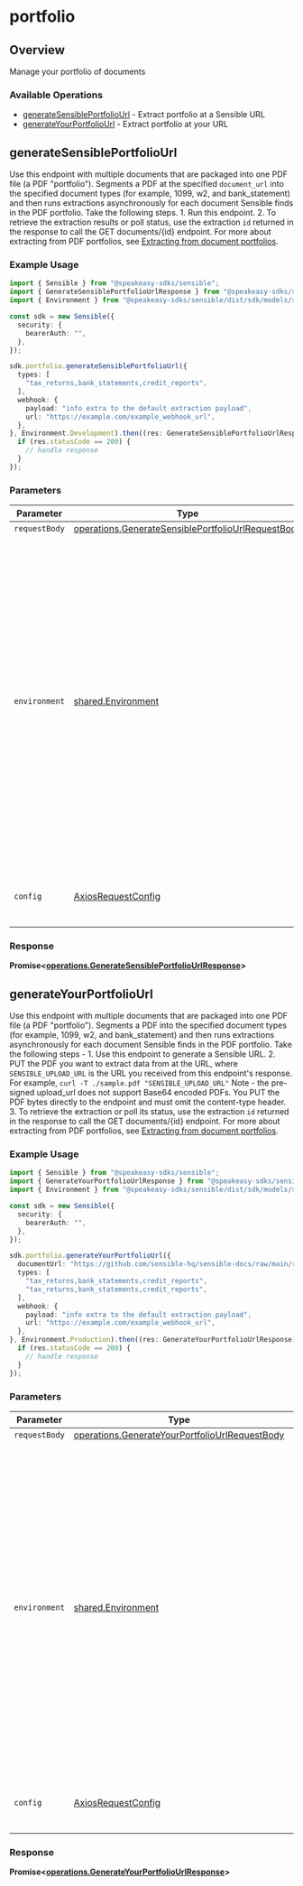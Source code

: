 # portfolio

## Overview

Manage your portfolio of documents

### Available Operations

* [generateSensiblePortfolioUrl](#generatesensibleportfoliourl) - Extract portfolio at a Sensible URL
* [generateYourPortfolioUrl](#generateyourportfoliourl) - Extract portfolio at your URL

## generateSensiblePortfolioUrl

Use this endpoint with multiple documents that are packaged into one PDF file (a PDF "portfolio"). Segments a PDF at the specified `document_url` into the specified document types (for example, 1099, w2, and bank_statement) and then runs extractions asynchronously for each document Sensible finds in the PDF portfolio. Take the following steps. 1. Run this endpoint. 2. To retrieve the extraction results or poll status, use the extraction `id` returned in the response to call the GET documents/{id} endpoint. For more about extracting from PDF portfolios, see [Extracting from document portfolios](doc:portfolio).

### Example Usage

```typescript
import { Sensible } from "@speakeasy-sdks/sensible";
import { GenerateSensiblePortfolioUrlResponse } from "@speakeasy-sdks/sensible/dist/sdk/models/operations";
import { Environment } from "@speakeasy-sdks/sensible/dist/sdk/models/shared";

const sdk = new Sensible({
  security: {
    bearerAuth: "",
  },
});

sdk.portfolio.generateSensiblePortfolioUrl({
  types: [
    "tax_returns,bank_statements,credit_reports",
  ],
  webhook: {
    payload: "info extra to the default extraction payload",
    url: "https://example.com/example_webhook_url",
  },
}, Environment.Development).then((res: GenerateSensiblePortfolioUrlResponse) => {
  if (res.statusCode == 200) {
    // handle response
  }
});
```

### Parameters

| Parameter                                                                                                                                                                                                                                                                                                                | Type                                                                                                                                                                                                                                                                                                                     | Required                                                                                                                                                                                                                                                                                                                 | Description                                                                                                                                                                                                                                                                                                              |
| ------------------------------------------------------------------------------------------------------------------------------------------------------------------------------------------------------------------------------------------------------------------------------------------------------------------------ | ------------------------------------------------------------------------------------------------------------------------------------------------------------------------------------------------------------------------------------------------------------------------------------------------------------------------ | ------------------------------------------------------------------------------------------------------------------------------------------------------------------------------------------------------------------------------------------------------------------------------------------------------------------------ | ------------------------------------------------------------------------------------------------------------------------------------------------------------------------------------------------------------------------------------------------------------------------------------------------------------------------ |
| `requestBody`                                                                                                                                                                                                                                                                                                            | [operations.GenerateSensiblePortfolioUrlRequestBody](../../models/operations/generatesensibleportfoliourlrequestbody.md)                                                                                                                                                                                                 | :heavy_minus_sign:                                                                                                                                                                                                                                                                                                       | N/A                                                                                                                                                                                                                                                                                                                      |
| `environment`                                                                                                                                                                                                                                                                                                            | [shared.Environment](../../models/shared/environment.md)                                                                                                                                                                                                                                                                 | :heavy_minus_sign:                                                                                                                                                                                                                                                                                                       | If you specify `development`, extracts preferentially using config versions published to the development environment in the Sensible app. The extraction runs all configs in the doc type before picking the best fit. For each config, falls back to production version if no development version of the config exists. |
| `config`                                                                                                                                                                                                                                                                                                                 | [AxiosRequestConfig](https://axios-http.com/docs/req_config)                                                                                                                                                                                                                                                             | :heavy_minus_sign:                                                                                                                                                                                                                                                                                                       | Available config options for making requests.                                                                                                                                                                                                                                                                            |


### Response

**Promise<[operations.GenerateSensiblePortfolioUrlResponse](../../models/operations/generatesensibleportfoliourlresponse.md)>**


## generateYourPortfolioUrl

Use this endpoint with multiple documents that are packaged into one PDF file (a PDF "portfolio"). Segments a PDF into the specified document types (for example, 1099, w2, and bank_statement) and then runs extractions asynchronously for each document Sensible finds in the PDF portfolio.  Take the following steps - 1. Use this endpoint to generate a Sensible URL. 2. PUT the PDF you want to extract data from at the URL, where `SENSIBLE_UPLOAD_URL` is the URL you received from this endpoint's response. For example, `curl -T ./sample.pdf "SENSIBLE_UPLOAD_URL"` Note - the pre-signed upload_url does not support Base64 encoded PDFs. You PUT the PDF bytes directly to the endpoint and must omit the content-type header. 3. To retrieve the extraction or poll its status, use the extraction `id` returned in the response to call the GET documents/{id} endpoint. For more about extracting from PDF portfolios, see [Extracting from document portfolios](doc:portfolio).

### Example Usage

```typescript
import { Sensible } from "@speakeasy-sdks/sensible";
import { GenerateYourPortfolioUrlResponse } from "@speakeasy-sdks/sensible/dist/sdk/models/operations";
import { Environment } from "@speakeasy-sdks/sensible/dist/sdk/models/shared";

const sdk = new Sensible({
  security: {
    bearerAuth: "",
  },
});

sdk.portfolio.generateYourPortfolioUrl({
  documentUrl: "https://github.com/sensible-hq/sensible-docs/raw/main/readme-sync/assets/v0/pdfs/auto_insurance_anyco.pdf",
  types: [
    "tax_returns,bank_statements,credit_reports",
    "tax_returns,bank_statements,credit_reports",
  ],
  webhook: {
    payload: "info extra to the default extraction payload",
    url: "https://example.com/example_webhook_url",
  },
}, Environment.Production).then((res: GenerateYourPortfolioUrlResponse) => {
  if (res.statusCode == 200) {
    // handle response
  }
});
```

### Parameters

| Parameter                                                                                                                                                                                                                                                                                                                | Type                                                                                                                                                                                                                                                                                                                     | Required                                                                                                                                                                                                                                                                                                                 | Description                                                                                                                                                                                                                                                                                                              |
| ------------------------------------------------------------------------------------------------------------------------------------------------------------------------------------------------------------------------------------------------------------------------------------------------------------------------ | ------------------------------------------------------------------------------------------------------------------------------------------------------------------------------------------------------------------------------------------------------------------------------------------------------------------------ | ------------------------------------------------------------------------------------------------------------------------------------------------------------------------------------------------------------------------------------------------------------------------------------------------------------------------ | ------------------------------------------------------------------------------------------------------------------------------------------------------------------------------------------------------------------------------------------------------------------------------------------------------------------------ |
| `requestBody`                                                                                                                                                                                                                                                                                                            | [operations.GenerateYourPortfolioUrlRequestBody](../../models/operations/generateyourportfoliourlrequestbody.md)                                                                                                                                                                                                         | :heavy_minus_sign:                                                                                                                                                                                                                                                                                                       | N/A                                                                                                                                                                                                                                                                                                                      |
| `environment`                                                                                                                                                                                                                                                                                                            | [shared.Environment](../../models/shared/environment.md)                                                                                                                                                                                                                                                                 | :heavy_minus_sign:                                                                                                                                                                                                                                                                                                       | If you specify `development`, extracts preferentially using config versions published to the development environment in the Sensible app. The extraction runs all configs in the doc type before picking the best fit. For each config, falls back to production version if no development version of the config exists. |
| `config`                                                                                                                                                                                                                                                                                                                 | [AxiosRequestConfig](https://axios-http.com/docs/req_config)                                                                                                                                                                                                                                                             | :heavy_minus_sign:                                                                                                                                                                                                                                                                                                       | Available config options for making requests.                                                                                                                                                                                                                                                                            |


### Response

**Promise<[operations.GenerateYourPortfolioUrlResponse](../../models/operations/generateyourportfoliourlresponse.md)>**

